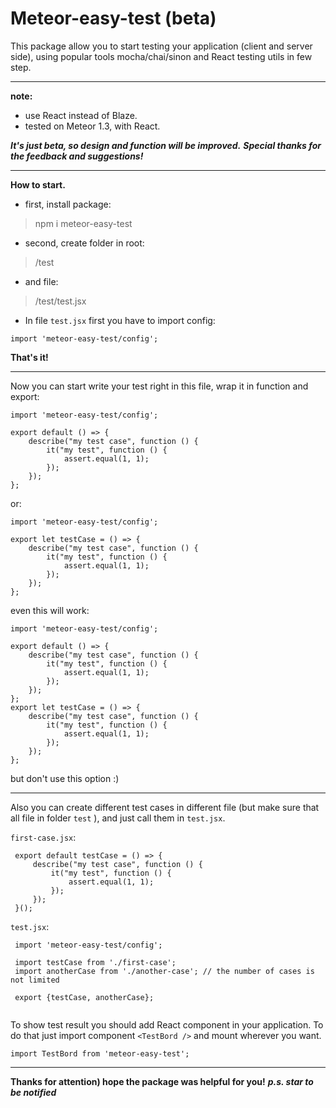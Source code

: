 # Meteor-easy-test (beta)

This package allow you to start testing your application (client and server side), using popular tools mocha/chai/sinon and React testing utils in few step.

----------
**note:**
- use React instead of Blaze.
- tested on  Meteor 1.3, with React.

***It's just beta, so design and function will be improved.*** 
***Special thanks for the feedback and suggestions!***

----------
**How to start.**

 - first, install package:

> npm i meteor-easy-test

 - second, create folder in root:

> /test

 - and file:

> /test/test.jsx

 - In file `test.jsx` first you have to import config:

```
import 'meteor-easy-test/config';
```



**That's it!**

----------
 Now you can start write your test right in this file, wrap it in function and export:
```
import 'meteor-easy-test/config';

export default () => {
    describe("my test case", function () {
        it("my test", function () {
            assert.equal(1, 1);
        });
    });
};
```

or:
```
import 'meteor-easy-test/config';

export let testCase = () => {
    describe("my test case", function () {
        it("my test", function () {
            assert.equal(1, 1);
        });
    });
};
```

even this will work:

```
import 'meteor-easy-test/config';

export default () => {
    describe("my test case", function () {
        it("my test", function () {
            assert.equal(1, 1);
        });
    });
};
export let testCase = () => {
    describe("my test case", function () {
        it("my test", function () {
            assert.equal(1, 1);
        });
    });
};
```
but don't use this option :)


----------


Also you can create different test cases in different file (but make sure that all file in folder `test` ), and just call them in `test.jsx`.
 
`first-case.jsx`:
```
 export default testCase = () => {
     describe("my test case", function () {
         it("my test", function () {
             assert.equal(1, 1);
         });
     });
 }();
```
 
`test.jsx`:
```
 import 'meteor-easy-test/config';
 
 import testCase from './first-case';
 import anotherCase from './another-case'; // the number of cases is not limited
 
 export {testCase, anotherCase};
 
```


To show test result you should add React component in your application. To do that just import component `<TestBord />` and mount wherever you want.
```
import TestBord from 'meteor-easy-test';
```


----------
**Thanks for attention) hope the package was helpful for you!**
***p.s. star to be notified***